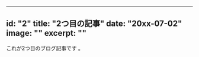 <!-- Frontmatter -->
---
id: "2"
title: "2つ目の記事"
date: "20xx-07-02"
image: ""
excerpt: ""
---

これが2つ目のブログ記事です 。